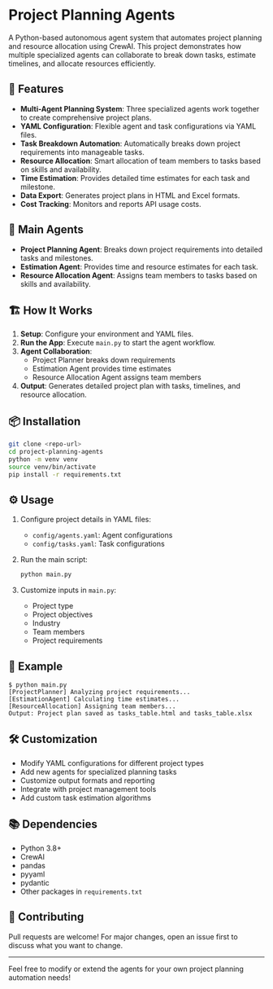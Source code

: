 # Project Planning Agents

A Python-based autonomous agent system that automates project planning and resource allocation using CrewAI. This project demonstrates how multiple specialized agents can collaborate to break down tasks, estimate timelines, and allocate resources efficiently.

## 🚀 Features

- **Multi-Agent Planning System**: Three specialized agents work together to create comprehensive project plans.
- **YAML Configuration**: Flexible agent and task configurations via YAML files.
- **Task Breakdown Automation**: Automatically breaks down project requirements into manageable tasks.
- **Resource Allocation**: Smart allocation of team members to tasks based on skills and availability.
- **Time Estimation**: Provides detailed time estimates for each task and milestone.
- **Data Export**: Generates project plans in HTML and Excel formats.
- **Cost Tracking**: Monitors and reports API usage costs.

## 🧩 Main Agents

- **Project Planning Agent**: Breaks down project requirements into detailed tasks and milestones.
- **Estimation Agent**: Provides time and resource estimates for each task.
- **Resource Allocation Agent**: Assigns team members to tasks based on skills and availability.

## 🏗️ How It Works

1. **Setup**: Configure your environment and YAML files.
2. **Run the App**: Execute `main.py` to start the agent workflow.
3. **Agent Collaboration**: 
   - Project Planner breaks down requirements
   - Estimation Agent provides time estimates
   - Resource Allocation Agent assigns team members
4. **Output**: Generates detailed project plan with tasks, timelines, and resource allocation.

## 📦 Installation

```bash
git clone <repo-url>
cd project-planning-agents
python -m venv venv
source venv/bin/activate
pip install -r requirements.txt
```

## ⚙️ Usage

1. Configure project details in YAML files:
   - `config/agents.yaml`: Agent configurations
   - `config/tasks.yaml`: Task configurations

2. Run the main script:
   ```bash
   python main.py
   ```

3. Customize inputs in `main.py`:
   - Project type
   - Project objectives
   - Industry
   - Team members
   - Project requirements

## 📝 Example

```
$ python main.py
[ProjectPlanner] Analyzing project requirements...
[EstimationAgent] Calculating time estimates...
[ResourceAllocation] Assigning team members...
Output: Project plan saved as tasks_table.html and tasks_table.xlsx
```

## 🛠️ Customization

- Modify YAML configurations for different project types
- Add new agents for specialized planning tasks
- Customize output formats and reporting
- Integrate with project management tools
- Add custom task estimation algorithms

## 📚 Dependencies

- Python 3.8+
- CrewAI
- pandas
- pyyaml
- pydantic
- Other packages in `requirements.txt`

## 🤝 Contributing

Pull requests are welcome! For major changes, open an issue first to discuss what you want to change.

---
Feel free to modify or extend the agents for your own project planning automation needs!
